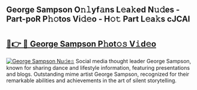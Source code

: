 ## George Sampson O𝚗𝚕yf𝚊ns L𝚎a𝚔ed N𝚞𝚍es - Part-poR P𝚑𝚘tos Vi𝚍𝚎o - H𝚘𝚝 Part L𝚎a𝚔s cJCAl

# <h2><a href="http://kf0drx.oniu.top/?m=George+Sampson">🔗👉 🔴 George Sampson P𝚑ot𝚘𝚜 V𝚒d𝚎o</a></h2>

[![George Sampson Nu𝚍e𝚜](https://i.imgur.com/0qMVB7G.gif)](http://kf0drx.oniu.top/?m=George+Sampson)
Social media thought leader George Sampson, known for sharing dance and lifestyle information, featuring presentations and blogs. Outstanding mime artist George Sampson, recognized for their remarkable abilities and achievements in the art of silent storytelling.  
